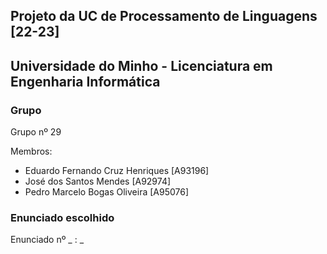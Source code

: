 
## Projeto da UC de Processamento de Linguagens [22-23] 
## Universidade do Minho - Licenciatura em Engenharia Informática

### Grupo 

Grupo nº 29 

  Membros:
  
  - Eduardo Fernando Cruz Henriques [A93196]
  - José dos Santos Mendes [A92974]
  - Pedro Marcelo Bogas Oliveira [A95076]

### Enunciado escolhido

Enunciado nº _ : _
